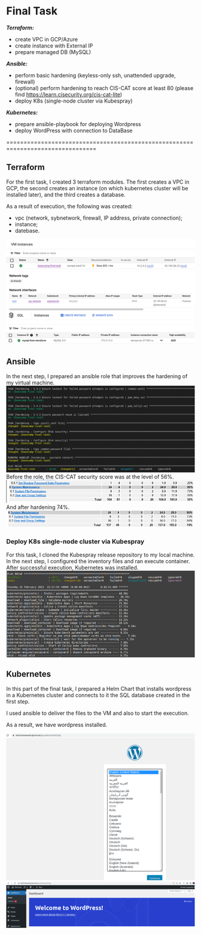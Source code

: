 # Final Task

___Terraform:___
- create VPC in GCP/Azure
- create instance with External IP
- prepare managed DB (MySQL)

___Ansible:___
- perform basic hardening (keyless-only ssh, unattended upgrade, firewall)
- (optional) perform hardening to reach CIS-CAT score at least 80 (please find https://learn.cisecurity.org/cis-cat-lite)
- deploy K8s (single-node cluster via Kubespray)

___Kubernetes:___
- prepare ansible-playbook for deploying Wordpress
- deploy WordPress with connection to DataBase

================================================================================

## Terraform


For the first task, I created 3 terraform modules. The first creates a VPC in GCP, the second creates an instance (on which kubernetes cluster will be installed later), and the third creates a database.

As a result of execution, the following was created:
- vpc (network, sybnetwork, firewall, IP address, private connection);
- instance;
- datebase.

![vm instance](images/instance.png)
![vpc network](images/vpc.png)
![bd sql](images/bd-sql.png)


## Ansible


In the next step, I prepared an ansible role that improves the hardening of my virtual machine.
![hardening](images/hardering.png)
Before the role, the CIS-CAT security score was at the level of 56%.
![before hardening](images/before-hardering.png)
And after hardening 74%.
![after hardening](images/after-hardering.png)

 ### Deploy K8s single-node cluster via Kubespray

For this task, I cloned the Kubespray release repository to my local machine. In the next step, I configured the inventory files and ran execute container.
After successful execution, Kubernetes was installed.
![setup Kubernetes](images/ansible.png)

## Kubernetes

In this part of the final task, I prepared a Helm Chart that installs wordpress in a Kubernetes cluster and connects to it the SQL database created in the first step.

I used ansible to deliver the files to the VM and also to start the execution.

As a result, we have wordpress installed.

![](images/wp-install.png)
![](images/wp-admin.png)
